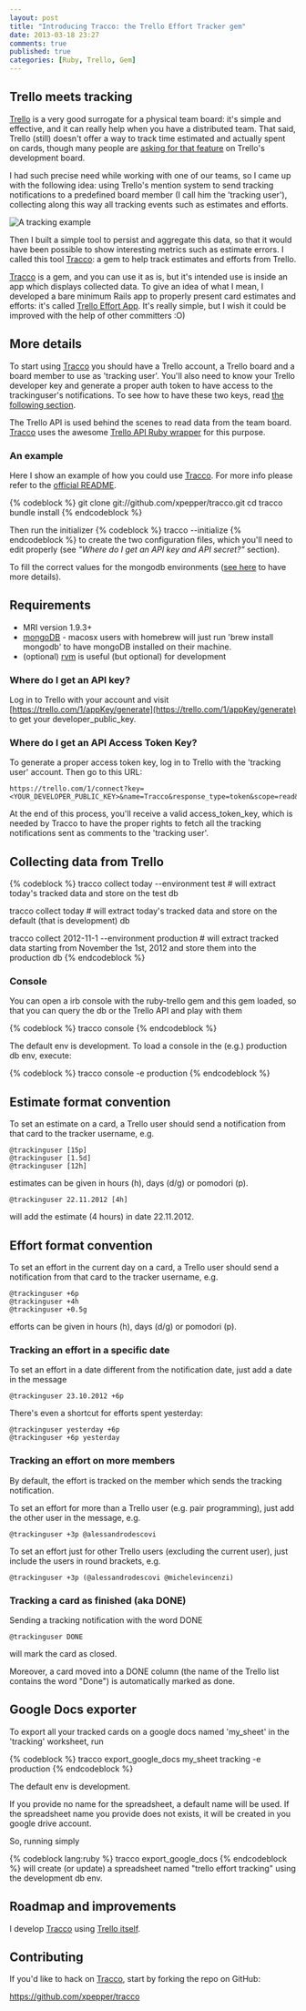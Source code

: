 ```yaml
---
layout: post
title: "Introducing Tracco: the Trello Effort Tracker gem"
date: 2013-03-18 23:27
comments: true
published: true
categories: [Ruby, Trello, Gem]
---
```

## Trello meets tracking
[Trello](https://trello.com) is a very good surrogate for a physical team board: it's simple and effective, and it can really help when you have a distributed team.
That said, Trello (still) doesn't offer a way to track time estimated and actually spent on cards, though many people are [asking for that feature](https://trello.com/card/time-tracking/4d5ea62fd76aa1136000000c/1054) on Trello's development board.

I had such precise need while working with one of our teams, so I came up with the following idea: using Trello's mention system to send tracking notifications to a predefined board member (I call him the 'tracking user'), collecting along this way all tracking events such as estimates and efforts.

![A tracking example](https://raw.github.com/xpepper/tracco/master/images/tracking_example.png)

Then I built a simple tool to persist and aggregate this data, so that it would have been possible to show interesting metrics such as estimate errors. I called this tool [Tracco](https://github.com/xpepper/tracco): a gem to help track estimates and efforts from Trello.

[Tracco](https://github.com/xpepper/tracco) is a gem, and you can use it as is, but it's intended use is inside an app which displays collected data.
To give an idea of what I mean, I developed a bare minimum Rails app to properly present card estimates and efforts: it's called [Trello Effort App](https://github.com/xpepper/trello_effort_app). It's really simple, but I wish it could be improved with the help of other committers :O)

## More details
To start using [Tracco](https://github.com/xpepper/tracco) you should have a Trello account, a Trello board and a board member to use as 'tracking user'.
You'll also need to know your Trello developer key and generate a proper auth token to have access to the trackinguser's notifications.
To see how to have these two keys, read [the following section](#api_key).

The Trello API is used behind the scenes to read data from the team board. [Tracco](https://github.com/xpepper/tracco) uses the awesome [Trello API Ruby wrapper](https://github.com/jeremytregunna/ruby-trello) for this purpose.

### An example
Here I show an example of how you could use [Tracco](https://github.com/xpepper/tracco). For more info please refer to the [official README](https://github.com/xpepper/tracco/blob/master/README.md).

{% codeblock %}
git clone git://github.com/xpepper/tracco.git
cd tracco
bundle install
{% endcodeblock %}

Then run the initializer
{% codeblock %}
tracco --initialize
{% endcodeblock %}
to create the two configuration files, which you'll need to edit properly (see _"Where do I get an API key and API secret?"_ section).

To fill the correct values for the mongodb environments ([see here](http://mongoid.org/en/mongoid/docs/installation.html#configuration) to have more details).

## Requirements
* MRI version 1.9.3+
* [mongoDB](http://www.mongodb.org/) - macosx users with homebrew will just run 'brew install mongodb' to have mongoDB installed on their machine.
* (optional) [rvm](https://rvm.io/rvm/install/) is useful (but optional) for development


### <a id="api_key"></a>Where do I get an API key?
Log in to Trello with your account and visit [https://trello.com/1/appKey/generate](https://trello.com/1/appKey/generate) to get your developer\_public\_key.

### Where do I get an API Access Token Key?
To generate a proper access token key, log in to Trello with the 'tracking user' account. Then go to this URL:

    https://trello.com/1/connect?key=<YOUR_DEVELOPER_PUBLIC_KEY>&name=Tracco&response_type=token&scope=read&expiration=never

At the end of this process, you'll receive a valid access\_token\_key, which is needed by Tracco to have the proper rights to fetch all the tracking notifications sent as comments to the 'tracking user'.

## Collecting data from Trello
{% codeblock %}
tracco collect today --environment test # will extract today's tracked data and store on the test db

tracco collect today  # will extract today's tracked data and store on the default (that is development) db

tracco collect 2012-11-1 --environment production  # will extract tracked data starting from November the 1st, 2012 and store them into the production db
{% endcodeblock %}

### Console
You can open a irb console with the ruby-trello gem and this gem loaded, so that you can query the db or the Trello API and play with them

{% codeblock %}
tracco console
{% endcodeblock %}

The default env is development. To load a console in the (e.g.) production db env, execute:

{% codeblock %}
tracco console -e production
{% endcodeblock %}

## Estimate format convention
To set an estimate on a card, a Trello user should send a notification from that card to the tracker username, e.g.

    @trackinguser [15p]
    @trackinguser [1.5d]
    @trackinguser [12h]

estimates can be given in hours (h), days (d/g) or pomodori (p).

    @trackinguser 22.11.2012 [4h]

will add the estimate (4 hours) in date 22.11.2012.

## Effort format convention
To set an effort in the current day on a card, a Trello user should send a notification from that card to the tracker username, e.g.

    @trackinguser +6p
    @trackinguser +4h
    @trackinguser +0.5g

efforts can be given in hours (h), days (d/g) or pomodori (p).

### Tracking an effort in a specific date
To set an effort in a date different from the notification date, just add a date in the message

    @trackinguser 23.10.2012 +6p

There's even a shortcut for efforts spent yesterday:

    @trackinguser yesterday +6p
    @trackinguser +6p yesterday

### Tracking an effort on more members
By default, the effort is tracked on the member which sends the tracking notification.

To set an effort for more than a Trello user (e.g. pair programming), just add the other user in the message, e.g.

    @trackinguser +3p @alessandrodescovi

To set an effort just for other Trello users (excluding the current user), just include the users in round brackets, e.g.

    @trackinguser +3p (@alessandrodescovi @michelevincenzi)

### Tracking a card as finished (aka DONE)
Sending a tracking notification with the word DONE

    @trackinguser DONE

will mark the card as closed.

Moreover, a card moved into a DONE column (the name of the Trello list contains the word "Done") is automatically marked as done.

## Google Docs exporter
To export all your tracked cards on a google docs named 'my_sheet' in the 'tracking' worksheet, run

{% codeblock %}
tracco export_google_docs my_sheet tracking -e production
{% endcodeblock %}

The default env is development.

If you provide no name for the spreadsheet, a default name will be used.
If the spreadsheet name you provide does not exists, it will be created in you google drive account.

So, running simply

{% codeblock lang:ruby %}
tracco export_google_docs
{% endcodeblock %}
will create (or update) a spreadsheet named "trello effort tracking" using the development db env.

## Roadmap and improvements
I develop [Tracco](https://github.com/xpepper/tracco) using [Trello itself](https://trello.com/board/trello-effort-tracker-roadmap/509c3228dcb1ac3f1c018791).

## Contributing
If you'd like to hack on [Tracco](https://github.com/xpepper/tracco), start by forking the repo on GitHub:

https://github.com/xpepper/tracco
